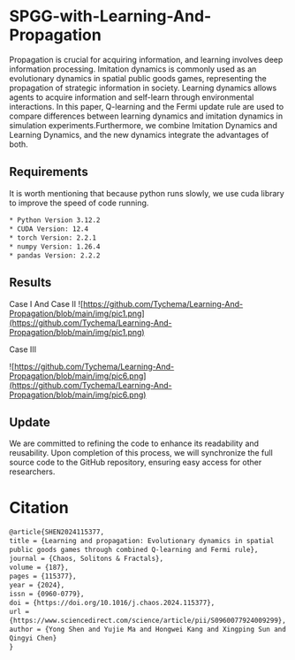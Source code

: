 SPGG-with-Learning-And-Propagation
====
Propagation is crucial for acquiring information, and learning involves deep information processing. Imitation dynamics is commonly used as an evolutionary dynamics in spatial public goods games, representing the propagation of strategic information in society. Learning dynamics allows agents to acquire information and self-learn through environmental interactions. In this paper, Q-learning and the Fermi update rule are used to compare differences between learning dynamics and imitation dynamics in simulation experiments.Furthermore, we combine Imitation Dynamics and Learning Dynamics, and the new dynamics integrate the advantages of both.

Requirements
----
It is worth mentioning that because python runs slowly, we use cuda library to improve the speed of code running.

```
* Python Version 3.12.2
* CUDA Version: 12.4
* torch Version: 2.2.1
* numpy Version: 1.26.4
* pandas Version: 2.2.2
```

Results
----
Case Ⅰ And Case Ⅱ
![https://github.com/Tychema/Learning-And-Propagation/blob/main/img/pic1.png](https://github.com/Tychema/Learning-And-Propagation/blob/main/img/pic1.png)

Case Ⅲ


![https://github.com/Tychema/Learning-And-Propagation/blob/main/img/pic6.png](https://github.com/Tychema/Learning-And-Propagation/blob/main/img/pic6.png)

Update
----
We are committed to refining the code to enhance its readability and reusability. Upon completion of this process, we will synchronize the full source code to the GitHub repository, ensuring easy access for other researchers.

Citation
=====
```
@article{SHEN2024115377,
title = {Learning and propagation: Evolutionary dynamics in spatial public goods games through combined Q-learning and Fermi rule},
journal = {Chaos, Solitons & Fractals},
volume = {187},
pages = {115377},
year = {2024},
issn = {0960-0779},
doi = {https://doi.org/10.1016/j.chaos.2024.115377},
url = {https://www.sciencedirect.com/science/article/pii/S0960077924009299},
author = {Yong Shen and Yujie Ma and Hongwei Kang and Xingping Sun and Qingyi Chen}
}
```

<!---
copyright
=====
This package is a python source code of SPGG.

Please see the following paper:

Shen, Y.; Ma, Y.; Kang, H.; Sun, X.; Chen, Q. 

Propagation and Learning: Updating Strategies in Spatial Public Goods Games through Combined Fermi Update and Q-Learning
-->

